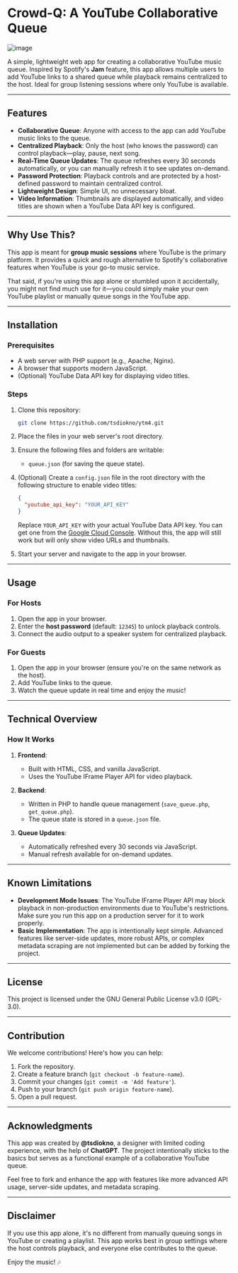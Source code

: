 # Crowd-Q: A YouTube Collaborative Queue

![image](/../main/screenshot-crowdq.png?raw=true "Screenshot")


A simple, lightweight web app for creating a collaborative YouTube music queue. Inspired by Spotify's **Jam** feature, this app allows multiple users to add YouTube links to a shared queue while playback remains centralized to the host. Ideal for group listening sessions where only YouTube is available.  

---

## Features  
- **Collaborative Queue**: Anyone with access to the app can add YouTube music links to the queue.  
- **Centralized Playback**: Only the host (who knows the password) can control playback—play, pause, next song.  
- **Real-Time Queue Updates**: The queue refreshes every 30 seconds automatically, or you can manually refresh it to see updates on-demand.  
- **Password Protection**: Playback controls and are protected by a host-defined password to maintain centralized control.  
- **Lightweight Design**: Simple UI, no unnecessary bloat.  
- **Video Information**: Thumbnails are displayed automatically, and video titles are shown when a YouTube Data API key is configured.  

---

## Why Use This?  
This app is meant for **group music sessions** where YouTube is the primary platform. It provides a quick and rough alternative to Spotify's collaborative features when YouTube is your go-to music service.  

That said, if you're using this app alone or stumbled upon it accidentally, you might not find much use for it—you could simply make your own YouTube playlist or manually queue songs in the YouTube app.  

---

## Installation  

### Prerequisites  
- A web server with PHP support (e.g., Apache, Nginx).  
- A browser that supports modern JavaScript.  
- (Optional) YouTube Data API key for displaying video titles.  

### Steps  
1. Clone this repository:  
   ```bash
   git clone https://github.com/tsdiokno/ytm4.git
   ```  

2. Place the files in your web server's root directory.  

3. Ensure the following files and folders are writable:  
   - `queue.json` (for saving the queue state).  

4. (Optional) Create a `config.json` file in the root directory with the following structure to enable video titles:  
   ```json
   {
     "youtube_api_key": "YOUR_API_KEY"
   }
   ```  
   Replace `YOUR_API_KEY` with your actual YouTube Data API key. You can get one from the [Google Cloud Console](https://console.cloud.google.com/). Without this, the app will still work but will only show video URLs and thumbnails.  

5. Start your server and navigate to the app in your browser.  

---

## Usage  

### For Hosts  
1. Open the app in your browser.  
2. Enter the **host password** (default: `12345`) to unlock playback controls.  
3. Connect the audio output to a speaker system for centralized playback.  

### For Guests  
1. Open the app in your browser (ensure you're on the same network as the host).  
2. Add YouTube links to the queue.  
3. Watch the queue update in real time and enjoy the music!  

---

## Technical Overview  

### How It Works  
1. **Frontend**:  
   - Built with HTML, CSS, and vanilla JavaScript.  
   - Uses the YouTube IFrame Player API for video playback.  

2. **Backend**:  
   - Written in PHP to handle queue management (`save_queue.php`, `get_queue.php`).  
   - The queue state is stored in a `queue.json` file.  

3. **Queue Updates**:  
   - Automatically refreshed every 30 seconds via JavaScript.  
   - Manual refresh available for on-demand updates.  

---

## Known Limitations  
- **Development Mode Issues**: The YouTube IFrame Player API may block playback in non-production environments due to YouTube's restrictions. Make sure you run this app on a production server for it to work properly.  
- **Basic Implementation**: The app is intentionally kept simple. Advanced features like server-side updates, more robust APIs, or complex metadata scraping are not implemented but can be added by forking the project.  

---

## License  

This project is licensed under the GNU General Public License v3.0 (GPL-3.0).

---

## Contribution  

We welcome contributions! Here's how you can help:  
1. Fork the repository.  
2. Create a feature branch (`git checkout -b feature-name`).  
3. Commit your changes (`git commit -m 'Add feature'`).  
4. Push to your branch (`git push origin feature-name`).  
5. Open a pull request.  

---

## Acknowledgments  

This app was created by **@tsdiokno**, a designer with limited coding experience, with the help of **ChatGPT**. The project intentionally sticks to the basics but serves as a functional example of a collaborative YouTube queue.  

Feel free to fork and enhance the app with features like more advanced API usage, server-side updates, and metadata scraping.  

---

## Disclaimer  

If you use this app alone, it's no different from manually queuing songs in YouTube or creating a playlist. This app works best in group settings where the host controls playback, and everyone else contributes to the queue.  

Enjoy the music! 🎶
